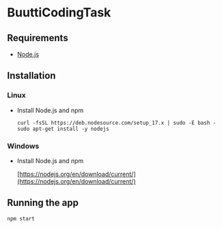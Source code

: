# BuuttiCodingTask
## Requirements
* [Node.js](https://nodejs.org/)
## Installation
### Linux
* Install Node.js and npm
  ```
  curl -fsSL https://deb.nodesource.com/setup_17.x | sudo -E bash -
  sudo apt-get install -y nodejs
  ```
### Windows
* Install Node.js and npm

  [https://nodejs.org/en/download/current/](https://nodejs.org/en/download/current/)
## Running the app
``npm start``